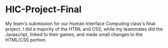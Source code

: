 # HIC-Project-Final
My team's submission for our Human Interface Computing class's final project. I did a majority of the HTML and CSS, while my teammates did the Javascript, linked to their games, and made small changes to the HTML/CSS portion.
